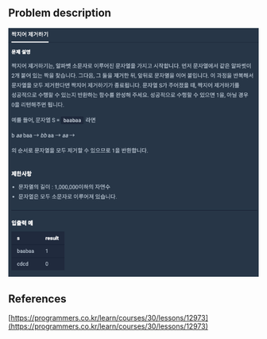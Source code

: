 ## Problem description
![Problem description](./Problem-12973.png)

## References
[https://programmers.co.kr/learn/courses/30/lessons/12973](https://programmers.co.kr/learn/courses/30/lessons/12973)
